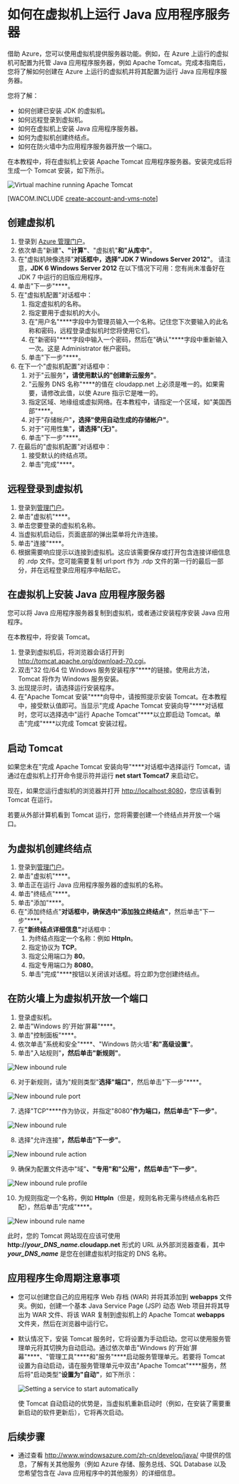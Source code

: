 <properties linkid="dev-java-vm-application-server" urlDisplayName="Tomcat on Virtual Machine" pageTitle="虚拟机上的 Tomcat - Azure 教程" metaKeywords="Azure vm, creating vm Tomcat, configuring vm Tomcat" description="了解如何创建 Windows 虚拟机并将其配置为运行 Apache Tomcat 应用程序服务器。" metaCanonical="" services="virtual-machines" documentationCenter="Java" title="How to run a Java application server on a virtual machine" authors="robmcm" solutions="" manager="wpickett" editor="mollybos" scriptId="" videoId="" />
<tags ms.service="virtual-machines"
    ms.date="02/20/2015"
    wacn.date="04/11/2015"
    />

# 如何在虚拟机上运行 Java 应用程序服务器

借助 Azure，您可以使用虚拟机提供服务器功能。例如，在 Azure 上运行的虚拟机可配置为托管 Java 应用程序服务器，例如 Apache Tomcat。完成本指南后，您将了解如何创建在 Azure 上运行的虚拟机并将其配置为运行 Java 应用程序服务器。

您将了解：

* 如何创建已安装 JDK 的虚拟机。
* 如何远程登录到虚拟机。
* 如何在虚拟机上安装 Java 应用程序服务器。
* 如何为虚拟机创建终结点。
* 如何在防火墙中为应用程序服务器开放一个端口。

在本教程中，将在虚拟机上安装 Apache Tomcat 应用程序服务器。安装完成后将生成一个 Tomcat 安装，如下所示。

![Virtual machine running Apache Tomcat][virtual_machine_tomcat]

[WACOM.INCLUDE [create-account-and-vms-note](../includes/create-account-and-vms-note.md)]

## 创建虚拟机

1. 登录到 [Azure 管理门户](https://manage.windowsazure.cn)。
2. 依次单击"新建"****、"计算"****、"虚拟机"****和"从库中"****。
3. 在"虚拟机映像选择"****对话框中，选择"JDK 7 Windows Server 2012"****。
请注意，**JDK 6 Windows Server 2012** 在以下情况下可用：您有尚未准备好在 JDK 7 中运行的旧版应用程序。
4. 单击"下一步"****。
5. 在"虚拟机配置"<strong></strong>对话框中：
    1. 指定虚拟机的名称。
    2. 指定要用于虚拟机的大小。
    3. 在"用户名"****字段中为管理员输入一个名称。记住您下次要输入的此名称和密码，远程登录虚拟机时您将使用它们。
    4. 在"新密码"****字段中输入一个密码，然后在"确认"****字段中重新输入一次。这是 Administrator 帐户密码。
    5. 单击"下一步"****。
6. 在下一个"虚拟机配置"<strong></strong>对话框中：
    1. 对于"云服务"****，请使用默认的"创建新云服务"****。
    2. "云服务 DNS 名称"****的值在 cloudapp.net 上必须是唯一的。如果需要，请修改此值，以使 Azure 指示它是唯一的。
    2. 指定区域、地缘组或虚拟网络。在本教程中，请指定一个区域，如"美国西部"****。
    2. 对于"存储帐户"****，选择"使用自动生成的存储帐户"****。
    3. 对于"可用性集"****，请选择"(无)"****。
    4. 单击"下一步"****。
7. 在最后的"虚拟机配置"<strong></strong>对话框中：
    1. 接受默认的终结点项。
    2. 单击"完成"****。

## 远程登录到虚拟机

1. 登录到[管理门户](https://manage.windowsazure.cn)。
2. 单击"虚拟机"****。
3. 单击您要登录的虚拟机名称。
4. 当虚拟机启动后，页面底部的弹出菜单将允许连接。
5. 单击"连接"****。
6. 根据需要响应提示以连接到虚拟机。这应该需要保存或打开包含连接详细信息的 .rdp 文件。您可能需要复制 url:port 作为 .rdp 文件的第一行的最后一部分，并在远程登录应用程序中粘贴它。

## 在虚拟机上安装 Java 应用程序服务器

您可以将 Java 应用程序服务器复制到虚拟机，或者通过安装程序安装 Java 应用程序。 

在本教程中，将安装 Tomcat。

1. 登录到虚拟机后，将浏览器会话打开到 <http://tomcat.apache.org/download-70.cgi>。
2. 双击"32 位/64 位 Windows 服务安装程序"****的链接。使用此方法，Tomcat 将作为 Windows 服务安装。
3. 出现提示时，请选择运行安装程序。
4. 在"Apache Tomcat 安装"****向导中，请按照提示安装 Tomcat。在本教程中，接受默认值即可。当显示"完成 Apache Tomcat 安装向导"****对话框时，您可以选择选中"运行 Apache Tomcat"****以立即启动 Tomcat。单击"完成"****以完成 Tomcat 安装过程。

## 启动 Tomcat
如果您未在"完成 Apache Tomcat 安装向导"****对话框中选择运行 Tomcat，请通过在虚拟机上打开命令提示符并运行 **net start Tomcat7** 来启动它。

现在，如果您运行虚拟机的浏览器并打开 <http://localhost:8080>，您应该看到 Tomcat 在运行。

若要从外部计算机看到 Tomcat 运行，您将需要创建一个终结点并开放一个端口。

## 为虚拟机创建终结点
1. 登录到[管理门户](https://manage.windowsazure.cn)。
2. 单击"虚拟机"****。
3. 单击正在运行 Java 应用程序服务器的虚拟机的名称。
4. 单击"终结点"****。
5. 单击"添加"****。
6. 在"添加终结点"****对话框中，确保选中"添加独立终结点"****，然后单击"下一步"****。
7. 在<strong>"新终结点详细信息"</strong>对话框中：
    1. 为终结点指定一个名称：例如 **HttpIn**。
    2. 指定协议为 **TCP**。
    3. 指定公用端口为 **80**。
    4. 指定专用端口为 **8080**。
    5. 单击"完成"****按钮以关闭该对话框。将立即为您创建终结点。

## 在防火墙上为虚拟机开放一个端口
1. 登录虚拟机。
2. 单击"Windows 的'开始'屏幕"****。
3. 单击"控制面板"****。
4. 依次单击"系统和安全"****、"Windows 防火墙"****和"高级设置"****。
5. 单击"入站规则"****，然后单击"新规则"****。

 ![New inbound rule][NewIBRule]

6. 对于新规则，请为"规则类型"****选择"端口"****，然后单击"下一步"****。

 ![New inbound rule port][NewRulePort]

7. 选择"TCP"****作为协议，并指定"8080"****作为端口，然后单击"下一步"****。

 ![New inbound rule ][NewRuleProtocol]

8. 选择"允许连接"****，然后单击"下一步"****。

 ![New inbound rule action][NewRuleAction]

9. 确保为配置文件选中"域"****、"专用"****和"公用"****，然后单击"下一步"****。

 ![New inbound rule profile][NewRuleProfile]

10. 为规则指定一个名称，例如 **HttpIn**（但是，规则名称无需与终结点名称匹配），然后单击"完成"****。  

 ![New inbound rule name][NewRuleName]

此时，您的 Tomcat 网站现在应该可使用 **http://*your\_DNS\_name*.cloudapp.net** 形式的 URL 从外部浏览器查看，其中 ***your\_DNS\_name*** 是您在创建虚拟机时指定的 DNS 名称。

## 应用程序生命周期注意事项
* 您可以创建您自己的应用程序 Web 存档 (WAR) 并将其添加到 **webapps** 文件夹。例如，创建一个基本 Java Service Page (JSP) 动态 Web 项目并将其导出为 WAR 文件、将该 WAR 复制到虚拟机上的 Apache Tomcat **webapps** 文件夹，然后在浏览器中运行它。
* 默认情况下，安装 Tomcat 服务时，它将设置为手动启动。您可以使用服务管理单元将其切换为自动启动。通过依次单击"Windows 的'开始'屏幕"****、"管理工具"****和"服务"****启动服务管理单元。若要将 Tomcat 设置为自动启动，请在服务管理单元中双击"Apache Tomcat"****服务，然后将"启动类型"****设置为"自动"****，如下所示：

    ![Setting a service to start automatically][service_automatic_startup]

    使 Tomcat 自动启动的优势是，当虚拟机重新启动时（例如，在安装了需要重新启动的软件更新后），它将再次启动。

## 后续步骤
* 通过查看 <http://www.windowsazure.com/zh-cn/develop/java/> 中提供的信息，了解有关其他服务（例如 Azure 存储、服务总线、SQL Database 以及您希望包含在 Java 应用程序中的其他服务）的详细信息。

[virtual_machine_tomcat]: ./media/virtual-machines-java-run-tomcat-application-server/WA_VirtualMachineRunningApacheTomcat.png

[service_automatic_startup]: ./media/virtual-machines-java-run-tomcat-application-server/WA_TomcatServiceAutomaticStart.png









[NewIBRule]: ./media/virtual-machines-java-run-tomcat-application-server/NewInboundRule.png
[NewRulePort]: ./media/virtual-machines-java-run-tomcat-application-server/NewRulePort.png
[NewRuleProtocol]: ./media/virtual-machines-java-run-tomcat-application-server/NewRuleProtocol.png
[NewRuleAction]: ./media/virtual-machines-java-run-tomcat-application-server/NewRuleAction.png
[NewRuleName]: ./media/virtual-machines-java-run-tomcat-application-server/NewRuleName.png
[NewRuleProfile]: ./media/virtual-machines-java-run-tomcat-application-server/NewRuleProfile.png
